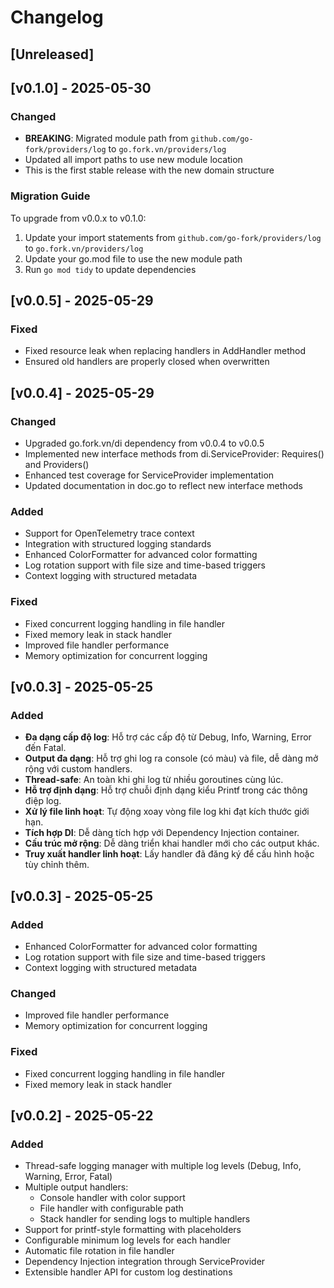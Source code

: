 # Changelog

## [Unreleased]

## [v0.1.0] - 2025-05-30

### Changed
- **BREAKING**: Migrated module path from `github.com/go-fork/providers/log` to `go.fork.vn/providers/log`
- Updated all import paths to use new module location
- This is the first stable release with the new domain structure

### Migration Guide
To upgrade from v0.0.x to v0.1.0:
1. Update your import statements from `github.com/go-fork/providers/log` to `go.fork.vn/providers/log`
2. Update your go.mod file to use the new module path
3. Run `go mod tidy` to update dependencies

## [v0.0.5] - 2025-05-29

### Fixed
- Fixed resource leak when replacing handlers in AddHandler method
- Ensured old handlers are properly closed when overwritten

## [v0.0.4] - 2025-05-29

### Changed
- Upgraded go.fork.vn/di dependency from v0.0.4 to v0.0.5
- Implemented new interface methods from di.ServiceProvider: Requires() and Providers()
- Enhanced test coverage for ServiceProvider implementation
- Updated documentation in doc.go to reflect new interface methods

### Added
- Support for OpenTelemetry trace context
- Integration with structured logging standards
- Enhanced ColorFormatter for advanced color formatting
- Log rotation support with file size and time-based triggers
- Context logging with structured metadata

### Fixed
- Fixed concurrent logging handling in file handler
- Fixed memory leak in stack handler
- Improved file handler performance
- Memory optimization for concurrent logging

## [v0.0.3] - 2025-05-25

### Added

- **Đa dạng cấp độ log**: Hỗ trợ các cấp độ từ Debug, Info, Warning, Error đến Fatal.
- **Output đa dạng**: Hỗ trợ ghi log ra console (có màu) và file, dễ dàng mở rộng với custom handlers.
- **Thread-safe**: An toàn khi ghi log từ nhiều goroutines cùng lúc.
- **Hỗ trợ định dạng**: Hỗ trợ chuỗi định dạng kiểu Printf trong các thông điệp log.
- **Xử lý file linh hoạt**: Tự động xoay vòng file log khi đạt kích thước giới hạn.
- **Tích hợp DI**: Dễ dàng tích hợp với Dependency Injection container.
- **Cấu trúc mở rộng**: Dễ dàng triển khai handler mới cho các output khác.
- **Truy xuất handler linh hoạt**: Lấy handler đã đăng ký để cấu hình hoặc tùy chỉnh thêm.

## [v0.0.3] - 2025-05-25

### Added
- Enhanced ColorFormatter for advanced color formatting
- Log rotation support with file size and time-based triggers
- Context logging with structured metadata

### Changed
- Improved file handler performance
- Memory optimization for concurrent logging

### Fixed
- Fixed concurrent logging handling in file handler
- Fixed memory leak in stack handler

## [v0.0.2] - 2025-05-22

### Added
- Thread-safe logging manager with multiple log levels (Debug, Info, Warning, Error, Fatal)
- Multiple output handlers:
  - Console handler with color support
  - File handler with configurable path
  - Stack handler for sending logs to multiple handlers
- Support for printf-style formatting with placeholders
- Configurable minimum log levels for each handler
- Automatic file rotation in file handler
- Dependency Injection integration through ServiceProvider
- Extensible handler API for custom log destinations
